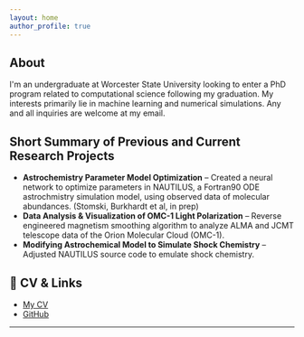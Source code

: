 ```yaml
---
layout: home
author_profile: true
---
```


## About

I'm an undergraduate at Worcester State University looking to enter a PhD program related to computational science following my graduation. My interests primarily lie in machine learning and numerical simulations. Any and all inquiries are welcome at my email.

## Short Summary of Previous and Current Research Projects
- **Astrochemistry Parameter Model Optimization** – Created a neural network to optimize parameters in NAUTILUS, a Fortran90 ODE astrochmistry simulation model, using observed data of molecular abundances. (Stomski, Burkhardt et al, in prep)
- **Data Analysis & Visualization of OMC-1 Light Polarization** – Reverse engineered magnetism smoothing algorithm to analyze ALMA and JCMT telescope data of the Orion Molecular Cloud (OMC-1).
- **Modifying Astrochemical Model to Simulate Shock Chemistry** – Adjusted NAUTILUS source code to emulate shock chemistry.

## 📄 CV & Links
- [My CV](#)  
- [GitHub](https://github.com/WojtekTheBear0)  

---
